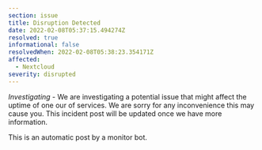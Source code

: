 ```yaml
---
section: issue
title: Disruption Detected
date: 2022-02-08T05:37:15.494274Z
resolved: true
informational: false
resolvedWhen: 2022-02-08T05:38:23.354171Z
affected:
  - Nextcloud
severity: disrupted
---
```

*Investigating* - We are investigating a potential issue that might affect the uptime of one our of services. We are sorry for any inconvenience this may cause you. This incident post will be updated once we have more information.

This is an automatic post by a monitor bot.
        